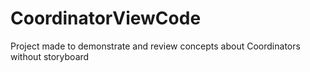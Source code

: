 # CoordinatorViewCode
Project made to demonstrate and review concepts about Coordinators without storyboard
